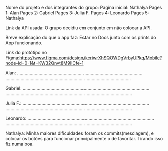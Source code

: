 Nome do projeto e dos integrantes do grupo:
Pagina inicial: Nathalya
Pages 1: Alan
Pages 2: Gabriel
Pages 3: Julia F.
Pages 4: Leonardo
Pages 5: Nathalya

Link da API usada:
O grupo decidiu em conjunto em não colocar a API.

Breve explicação do que o app faz: 
Estar no Docs junto com os prints do App funcionando.

Link do protótipo no Figma:https://www.figma.com/design/kcriwrXhSQOWDgVrbyUPkq/Mobile?node-id=0-1&t=KW32Qnvt8M9IICfe-1

Alan:
...................................................................................................
...................................................................................................

Gabriel:
....................................................................................................
....................................................................................................

Julia F.:
....................................................................................................
....................................................................................................

Leonardo:
....................................................................................................
....................................................................................................

Nathalya:
Minha maiores dificuldades foram os commits(mesclagem), e colocar os botões para funcionar principalmente o de favoritar.
Tirando isso fiz numa boa.
                                                                                      





